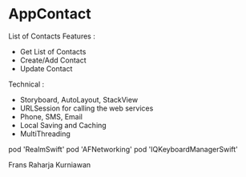 # AppContact

List of Contacts
Features :
* Get List of Contacts
* Create/Add Contact
* Update Contact

Technical :
- Storyboard, AutoLayout, StackView
- URLSession for calling the web services
- Phone, SMS, Email
- Local Saving and Caching
- MultiThreading


pod 'RealmSwift'
pod 'AFNetworking'
pod 'IQKeyboardManagerSwift'


Frans Raharja Kurniawan